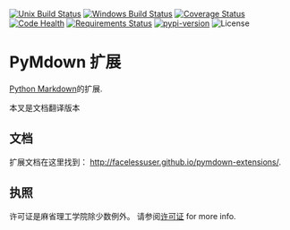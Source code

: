 [![Unix Build Status][travis-image]][travis-link]
[![Windows Build Status][appveyor-image]][appveyor-link]
[![Coverage Status][codecov-image]][codecov-link]
[![Code Health][landscape-image]][landscape-link]
[![Requirements Status][requires-image]][requires-link]
[![pypi-version][pypi-image]][pypi-link]
![License][license-image-mit]

# PyMdown 扩展

[Python Markdown](https://pythonhosted.org/Markdown/)的扩展.

本叉是文档翻译版本

## 文档

扩展文档在这里找到： http://facelessuser.github.io/pymdown-extensions/.

## 执照

许可证是麻省理工学院除少数例外。  请参阅[许可证](https://github.com/facelessuser/pymdown-extensions/blob/master/LICENSE.md) for more info.

[codecov-image]: https://img.shields.io/codecov/c/github/facelessuser/pymdown-extensions/master.svg
[codecov-link]: https://codecov.io/github/facelessuser/pymdown-extensions
[travis-image]: https://img.shields.io/travis/facelessuser/pymdown-extensions/master.svg?label=Unix%20Build
[travis-link]: https://travis-ci.org/facelessuser/pymdown-extensions
[appveyor-image]: https://img.shields.io/appveyor/ci/facelessuser/pymdown-extensions/master.svg?label=Windows%20Build
[appveyor-link]: https://ci.appveyor.com/project/facelessuser/pymdown-extensions
[landscape-image]: https://landscape.io/github/facelessuser/pymdown-extensions/master/landscape.svg?style=flat
[landscape-link]: https://landscape.io/github/facelessuser/pymdown-extensions/master
[requires-image]: https://img.shields.io/requires/github/facelessuser/pymdown-extensions/master.svg
[requires-link]: https://requires.io/github/facelessuser/pymdown-extensions/requirements/?branch=master
[pypi-image]: https://img.shields.io/pypi/v/pymdown-extensions.svg
[pypi-link]: https://pypi.python.org/pypi/pymdown-extensions
[license-image-mit]: https://img.shields.io/badge/license-MIT-blue.svg
